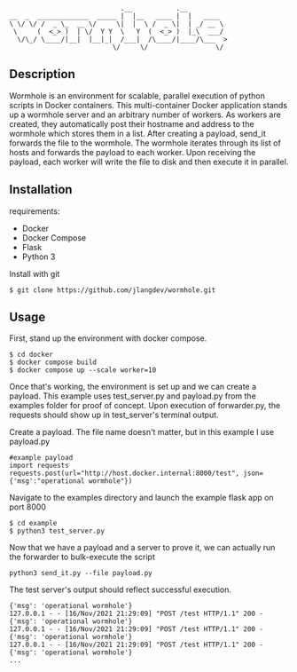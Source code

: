 ```
                            .__           .__          
__  _  _____________  _____ |  |__   ____ |  |   ____  
\ \/ \/ /  _ \_  __ \/     \|  |  \ /  _ \|  | _/ __ \ 
 \     (  <_> )  | \/  Y Y  \   Y  (  <_> )  |_\  ___/ 
  \/\_/ \____/|__|  |__|_|  /___|  /\____/|____/\___  >
                          \/     \/                 \/ 
```
## Description

Wormhole is an environment for scalable, parallel execution of python scripts in Docker containers. This multi-container Docker application stands up a wormhole server and an arbitrary number of workers. As workers are created, they automatically post their hostname and address to the wormhole which stores them in a list. After creating a payload, send_it forwards the file to the wormhole. The wormhole iterates through its list of hosts and forwards the payload to each worker. Upon receiving the payload, each worker will write the file to disk and then execute it in parallel.

## Installation

requirements:
- Docker
- Docker Compose
- Flask
- Python 3

Install with git
```
$ git clone https://github.com/jlangdev/wormhole.git
```
## Usage
First, stand up the environment with docker compose.

```
$ cd docker
$ docker compose build
$ docker compose up --scale worker=10
```

Once that's working, the environment is set up and we can create a payload. This example uses test_server.py and payload.py from the examples folder for proof of concept. Upon execution of forwarder.py, the requests should show up in test_server's terminal output.

Create a payload. The file name doesn't matter, but in this example I use payload.py

```
#example payload
import requests
requests.post(url="http://host.docker.internal:8000/test", json={'msg':"operational wormhole"})
```

Navigate to the examples directory and launch the example flask app on port 8000

```
$ cd example
$ python3 test_server.py
```

Now that we have a payload and a server to prove it, we can actually run the forwarder to bulk-execute the script

```
python3 send_it.py --file payload.py
```
The test server's output should reflect successful execution.
```
{'msg': 'operational wormhole'}
127.0.0.1 - - [16/Nov/2021 21:29:09] "POST /test HTTP/1.1" 200 -
{'msg': 'operational wormhole'}
127.0.0.1 - - [16/Nov/2021 21:29:09] "POST /test HTTP/1.1" 200 -
{'msg': 'operational wormhole'}
127.0.0.1 - - [16/Nov/2021 21:29:09] "POST /test HTTP/1.1" 200 -
{'msg': 'operational wormhole'}
...
```
